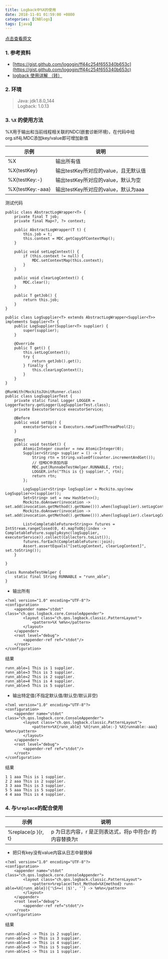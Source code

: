 ```yaml
---
title: Logback中%X的使用   
date: 2018-11-01 01:59:00 +0800  
categories: [CNBlogs]   
tags: [java]  
---
```

<a href="https://www.cnblogs.com/hiver/p/9887116.html" target="_blank">点击查看原文</a>  
### 1. 参考资料
- [https://gist.github.com/logogin/ff44c254f655340b653c](https://gist.github.com/logogin/ff44c254f655340b653c)
- [logback 使用详解 （转）](https://www.cnblogs.com/zhudongchang/p/6861375.html)

### 2. 环境
> Java: jdk1.8.0_144  
Logback: 1.0.13

### 3. `%X` 的使用方法
%X用于输出和当前线程相关联的NDC(嵌套诊断环境)，在代码中给org.slf4j.MDC添加key/value即可增加新值

| 示例 | 说明 |
| --- | --- |
| %X | 输出所有值 |
| %X{testKey} | 输出testKey所对应的value，且无默认值 |
| %X{testKey:-} | 输出testKey所对应的value，默认为空 |
| %X{testKey:-aaa} | 输出testKey所对应的value，默认为aaa |

测试代码

```
public class AbstractLogWrapper<T> {
    private final T job;
    private final Map<?, ?> context;

    public AbstractLogWrapper(T t) {
        this.job = t;
        this.context = MDC.getCopyOfContextMap();
    }

    public void setLogContext() {
        if (this.context != null) {
            MDC.setContextMap(this.context);
        }
    }

    public void clearLogContext() {
        MDC.clear();
    }

    public T getJob() {
        return this.job;
    }
}

public class LogSupplier<T> extends AbstractLogWrapper<Supplier<T>> implements Supplier<T> {
    public LogSupplier(Supplier<T> supplier) {
        super(supplier);
    }

    @Override
    public T get() {
        this.setLogContext();
        try {
            return getJob().get();
        } finally {
            this.clearLogContext();
        }
    }
}

@RunWith(MockitoJUnitRunner.class)
public class LogSupplierTest {
    private static final Logger LOGGER = LoggerFactory.getLogger(LogSupplierTest.class);
    private ExecutorService executorService;

    @Before
    public void setUp() {
        executorService = Executors.newFixedThreadPool(2);
    }

    @Test
    public void testGet() {
        AtomicInteger counter = new AtomicInteger(0);
        Supplier<String> supplier = () -> {
            String rtn = String.valueOf(counter.incrementAndGet());
            // 往MDC中添加内容
            MDC.put(RunnabeTestHelper.RUNNABLE, rtn);
            LOGGER.info("This is {} supplier.", rtn);
            return rtn;
        };

        LogSupplier<String> logSupplier = Mockito.spy(new LogSupplier<>(supplier));
        Set<String> set = new HashSet<>();
        Mockito.doAnswer(invocation -> set.add(invocation.getMethod().getName())).when(logSupplier).setLogContext();
        Mockito.doAnswer(invocation -> set.add(invocation.getMethod().getName())).when(logSupplier).clearLogContext();

        List<CompletableFuture<String>> futures = IntStream.rangeClosed(0, 4).mapToObj(index -> CompletableFuture.supplyAsync(logSupplier, executorService)).collect(Collectors.toList());
        futures.forEach(CompletableFuture::join);
        Assert.assertEquals("[setLogContext, clearLogContext]", set.toString());
    }

}

class RunnabeTestHelper {
    static final String RUNNABLE = "runn_able";
}
```
- 输出所有

```
<?xml version="1.0" encoding="UTF-8"?>
<configuration>
    <appender name="stdot" class="ch.qos.logback.core.ConsoleAppender">
        <layout class="ch.qos.logback.classic.PatternLayout">
            <pattern>%X %m%n</pattern>
        </layout>
    </appender>
    <root level="debug">
        <appender-ref ref="stdot"/>
    </root>
</configuration>
```
结果
```
runn_able=1 This is 1 supplier.
runn_able=3 This is 3 supplier.
runn_able=2 This is 2 supplier.
runn_able=4 This is 4 supplier.
runn_able=5 This is 5 supplier.
```
- 输出特定值(不指定默认值/默认空/默认非空)

```
<?xml version="1.0" encoding="UTF-8"?>
<configuration>
    <appender name="stdot" class="ch.qos.logback.core.ConsoleAppender">
        <layout class="ch.qos.logback.classic.PatternLayout">
            <pattern>%X{runn_able} %X{runn_able:-} %X{runnable:-aaa} %m%n</pattern>
        </layout>
    </appender>
    <root level="debug">
        <appender-ref ref="stdot"/>
    </root>
</configuration>
```
结果
```
1 1 aaa This is 1 supplier.
2 2 aaa This is 2 supplier.
3 3 aaa This is 3 supplier.
5 5 aaa This is 5 supplier.
4 4 aaa This is 4 supplier.
```

### 4. 与`%replace`的配合使用

| 示例 | 说明 |
| --- | --- |
| %replace(p ){r, t} | p 为日志内容，r 是正则表达式，将p 中符合r 的内容替换为t |

- 把只有key没有value内容从日志中替换掉

```
<?xml version="1.0" encoding="UTF-8"?>
<configuration>
    <appender name="stdot" class="ch.qos.logback.core.ConsoleAppender">
        <layout class="ch.qos.logback.classic.PatternLayout">
            <pattern>%replace(Test_Method=%X{method} runn-able=%X{runn_able}){'\S+=( |$)', ''} -> %m%n</pattern>
        </layout>
    </appender>
    <root level="debug">
        <appender-ref ref="stdot"/>
    </root>
</configuration>
```
结果
```
runn-able=2 -> This is 2 supplier.
runn-able=3 -> This is 3 supplier.
runn-able=4 -> This is 4 supplier.
runn-able=5 -> This is 5 supplier.
runn-able=1 -> This is 1 supplier.
```